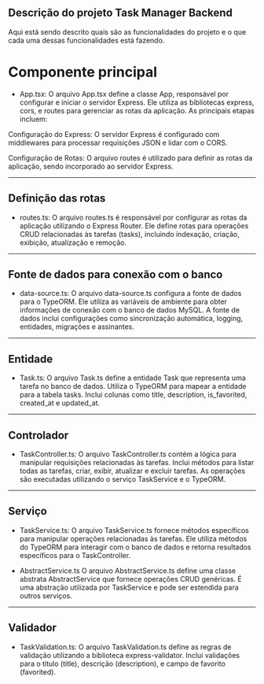 ## Descrição do projeto Task Manager Backend
Aqui está sendo descrito quais são as funcionalidades do projeto e o que cada uma dessas funcionalidades está fazendo.

# Componente principal
- App.tsx:
O arquivo App.tsx define a classe App, responsável por configurar e iniciar o servidor Express. Ele utiliza as bibliotecas express, cors, e routes para gerenciar as rotas da aplicação. As principais etapas incluem:

Configuração do Express: O servidor Express é configurado com middlewares para processar requisições JSON e lidar com o CORS.

Configuração de Rotas: O arquivo routes é utilizado para definir as rotas da aplicação, sendo incorporado ao servidor Express.

---

## Definição das rotas
- routes.ts:
O arquivo routes.ts é responsável por configurar as rotas da aplicação utilizando o Express Router. Ele define rotas para operações CRUD relacionadas às tarefas (tasks), incluindo indexação, criação, exibição, atualização e remoção.

---

## Fonte de dados para conexão com o banco
- data-source.ts:
O arquivo data-source.ts configura a fonte de dados para o TypeORM. Ele utiliza as variáveis de ambiente para obter informações de conexão com o banco de dados MySQL. A fonte de dados inclui configurações como sincronização automática, logging, entidades, migrações e assinantes.

---

## Entidade
- Task.ts:
O arquivo Task.ts define a entidade Task que representa uma tarefa no banco de dados. Utiliza o TypeORM para mapear a entidade para a tabela tasks. Inclui colunas como title, description, is_favorited, created_at e updated_at.

---

## Controlador
- TaskController.ts:
O arquivo TaskController.ts contém a lógica para manipular requisições relacionadas às tarefas. Inclui métodos para listar todas as tarefas, criar, exibir, atualizar e excluir tarefas. As operações são executadas utilizando o serviço TaskService e o TypeORM.

---

## Serviço
- TaskService.ts:
O arquivo TaskService.ts fornece métodos específicos para manipular operações relacionadas às tarefas. Ele utiliza métodos do TypeORM para interagir com o banco de dados e retorna resultados específicos para o TaskController.

- AbstractService.ts
O arquivo AbstractService.ts define uma classe abstrata AbstractService que fornece operações CRUD genéricas. É uma abstração utilizada por TaskService e pode ser estendida para outros serviços.

---

## Validador
- TaskValidation.ts:
O arquivo TaskValidation.ts define as regras de validação utilizando a biblioteca express-validator. Inclui validações para o título (title), descrição (description), e campo de favorito (favorited).
